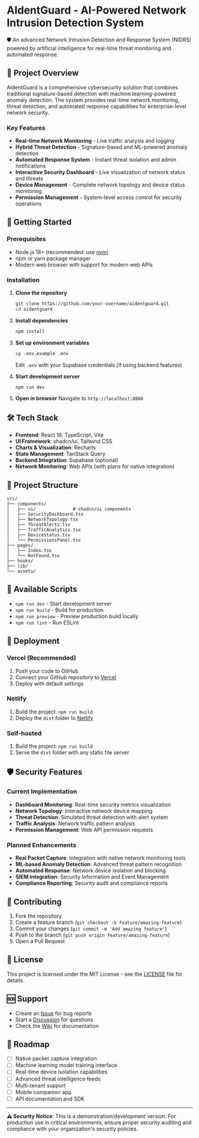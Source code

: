 # AIdentGuard - AI-Powered Network Intrusion Detection System

🛡️ An advanced Network Intrusion Detection and Response System (NIDRS) powered by artificial intelligence for real-time threat monitoring and automated response.

## 🎯 Project Overview

AIdentGuard is a comprehensive cybersecurity solution that combines traditional signature-based detection with machine learning-powered anomaly detection. The system provides real-time network monitoring, threat detection, and automated response capabilities for enterprise-level network security.

### Key Features

- **Real-time Network Monitoring** - Live traffic analysis and logging
- **Hybrid Threat Detection** - Signature-based and ML-powered anomaly detection
- **Automated Response System** - Instant threat isolation and admin notifications
- **Interactive Security Dashboard** - Live visualization of network status and threats
- **Device Management** - Complete network topology and device status monitoring
- **Permission Management** - System-level access control for security operations

## 🚀 Getting Started

### Prerequisites

- Node.js 18+ (recommended: use [nvm](https://github.com/nvm-sh/nvm))
- npm or yarn package manager
- Modern web browser with support for modern web APIs

### Installation

1. **Clone the repository**
   ```bash
   git clone https://github.com/your-username/aidentguard.git
   cd aidentguard
   ```

2. **Install dependencies**
   ```bash
   npm install
   ```

3. **Set up environment variables**
   ```bash
   cp .env.example .env
   ```
   Edit `.env` with your Supabase credentials (if using backend features)

4. **Start development server**
   ```bash
   npm run dev
   ```

5. **Open in browser**
   Navigate to `http://localhost:8080`

## 🛠️ Tech Stack

- **Frontend**: React 18, TypeScript, Vite
- **UI Framework**: shadcn/ui, Tailwind CSS
- **Charts & Visualization**: Recharts
- **State Management**: TanStack Query
- **Backend Integration**: Supabase (optional)
- **Network Monitoring**: Web APIs (with plans for native integration)

## 📁 Project Structure

```
src/
├── components/
│   ├── ui/              # shadcn/ui components
│   ├── SecurityDashboard.tsx
│   ├── NetworkTopology.tsx
│   ├── ThreatAlerts.tsx
│   ├── TrafficAnalytics.tsx
│   ├── DeviceStatus.tsx
│   └── PermissionsPanel.tsx
├── pages/
│   ├── Index.tsx
│   └── NotFound.tsx
├── hooks/
├── lib/
└── assets/
```

## 🔧 Available Scripts

- `npm run dev` - Start development server
- `npm run build` - Build for production
- `npm run preview` - Preview production build locally
- `npm run lint` - Run ESLint

## 🚀 Deployment

### Vercel (Recommended)

1. Push your code to GitHub
2. Connect your GitHub repository to [Vercel](https://vercel.com)
3. Deploy with default settings

### Netlify

1. Build the project: `npm run build`
2. Deploy the `dist` folder to [Netlify](https://netlify.com)

### Self-hosted

1. Build the project: `npm run build`
2. Serve the `dist` folder with any static file server

## 🛡️ Security Features

### Current Implementation
- **Dashboard Monitoring**: Real-time security metrics visualization
- **Network Topology**: Interactive network device mapping
- **Threat Detection**: Simulated threat detection with alert system
- **Traffic Analysis**: Network traffic pattern analysis
- **Permission Management**: Web API permission requests

### Planned Enhancements
- **Real Packet Capture**: Integration with native network monitoring tools
- **ML-based Anomaly Detection**: Advanced threat pattern recognition
- **Automated Response**: Network device isolation and blocking
- **SIEM Integration**: Security Information and Event Management
- **Compliance Reporting**: Security audit and compliance reports

## 🤝 Contributing

1. Fork the repository
2. Create a feature branch (`git checkout -b feature/amazing-feature`)
3. Commit your changes (`git commit -m 'Add amazing feature'`)
4. Push to the branch (`git push origin feature/amazing-feature`)
5. Open a Pull Request

## 📄 License

This project is licensed under the MIT License - see the [LICENSE](LICENSE) file for details.

## 🆘 Support

- Create an [Issue](https://github.com/your-username/aidentguard/issues) for bug reports
- Start a [Discussion](https://github.com/your-username/aidentguard/discussions) for questions
- Check the [Wiki](https://github.com/your-username/aidentguard/wiki) for documentation

## 🎯 Roadmap

- [ ] Native packet capture integration
- [ ] Machine learning model training interface
- [ ] Real-time device isolation capabilities
- [ ] Advanced threat intelligence feeds
- [ ] Multi-tenant support
- [ ] Mobile companion app
- [ ] API documentation and SDK

---

**⚠️ Security Notice**: This is a demonstration/development version. For production use in critical environments, ensure proper security auditing and compliance with your organization's security policies.